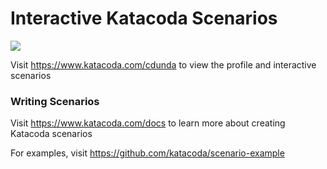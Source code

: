 # Interactive Katacoda Scenarios

[![](http://shields.katacoda.com/katacoda/cdunda/count.svg)](https://www.katacoda.com/cdunda "Get your profile on Katacoda.com")

Visit https://www.katacoda.com/cdunda to view the profile and interactive scenarios

### Writing Scenarios
Visit https://www.katacoda.com/docs to learn more about creating Katacoda scenarios

For examples, visit https://github.com/katacoda/scenario-example
